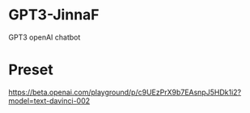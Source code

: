 # GPT3-JinnaF
 GPT3 openAI chatbot

# Preset
https://beta.openai.com/playground/p/c9UEzPrX9b7EAsnpJ5HDk1i2?model=text-davinci-002

